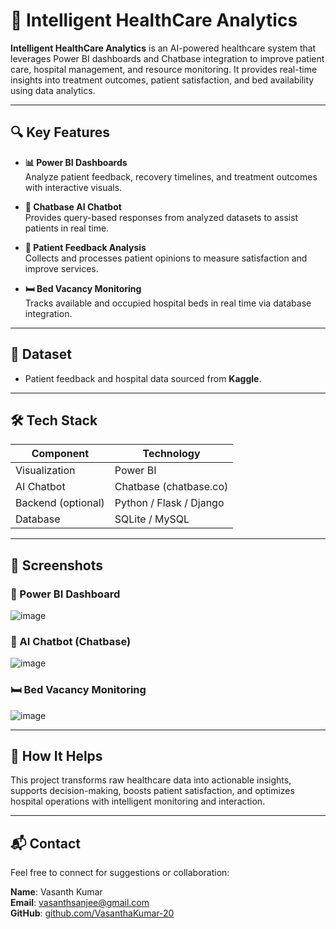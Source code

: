 # 🏥 Intelligent HealthCare Analytics

**Intelligent HealthCare Analytics** is an AI-powered healthcare system that leverages Power BI dashboards and Chatbase integration to improve patient care, hospital management, and resource monitoring. It provides real-time insights into treatment outcomes, patient satisfaction, and bed availability using data analytics.

---

## 🔍 Key Features

- **📊 Power BI Dashboards**  
  Analyze patient feedback, recovery timelines, and treatment outcomes with interactive visuals.

- **🤖 Chatbase AI Chatbot**  
  Provides query-based responses from analyzed datasets to assist patients in real time.

- **📝 Patient Feedback Analysis**  
  Collects and processes patient opinions to measure satisfaction and improve services.

- **🛏 Bed Vacancy Monitoring**  
  Tracks available and occupied hospital beds in real time via database integration.

---

## 📁 Dataset

- Patient feedback and hospital data sourced from **Kaggle**.

---

## 🛠 Tech Stack

| Component         | Technology             |
|-------------------|------------------------|
| Visualization     | Power BI               |
| AI Chatbot        | Chatbase (chatbase.co) |
| Backend (optional)| Python / Flask / Django|
| Database          | SQLite / MySQL         |

---

## 📸 Screenshots

### 🧠 Power BI Dashboard
![image](https://github.com/user-attachments/assets/7fa9441c-800f-402c-8591-81edc0b85da4)


### 🤖 AI Chatbot (Chatbase)
![image](https://github.com/user-attachments/assets/97270db9-4d72-485e-a3bc-76d0d0c2b790)

### 🛏 Bed Vacancy Monitoring
![image](https://github.com/user-attachments/assets/8baec531-398d-4eab-a088-1884f992a284)

---

## 🚀 How It Helps

This project transforms raw healthcare data into actionable insights, supports decision-making, boosts patient satisfaction, and optimizes hospital operations with intelligent monitoring and interaction.

---

## 📬 Contact

Feel free to connect for suggestions or collaboration:

**Name**: Vasanth Kumar  
**Email**: vasanthsanjee@gmail.com  
**GitHub**: [github.com/VasanthaKumar-20](https://github.com/VasanthaKumar-20)

